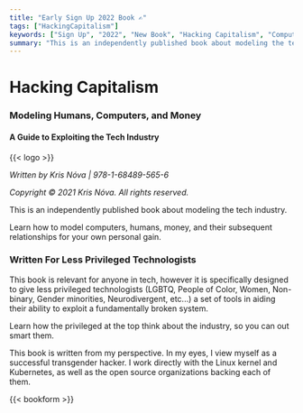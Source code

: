 ```yaml
---
title: "Early Sign Up 2022 Book ✍"
tags: ["HackingCapitalism"]
keywords: ["Sign Up", "2022", "New Book", "Hacking Capitalism", "Computers", "Humans", "Money", "Exploiting", "Tech Industry"]
summary: "This is an independently published book about modeling the tech industry."
---
```


# Hacking Capitalism
### Modeling Humans, Computers, and Money
#### A Guide to Exploiting the Tech Industry


{{< logo >}}


_Written by Kris Nóva  |  978-1-68489-565-6_

_Copyright © 2021 Kris Nóva. All rights reserved._

This is an independently published book about modeling the tech industry.

Learn how to model computers, humans, money, and their subsequent relationships for your own personal gain.


### Written For Less Privileged Technologists

This book is relevant for anyone in tech, however it is specifically designed to give less privileged technologists (LGBTQ, People of Color, Women, Non-binary, Gender minorities, Neurodivergent, etc...) a set of tools in aiding their ability to exploit a fundamentally broken system.

Learn how the privileged at the top think about the industry, so you can out smart them.

This book is written from my perspective.
In my eyes, I view myself as a successful transgender hacker. 
I work directly with the Linux kernel and Kubernetes, as well as the open source organizations backing each of them.

{{< bookform >}}





